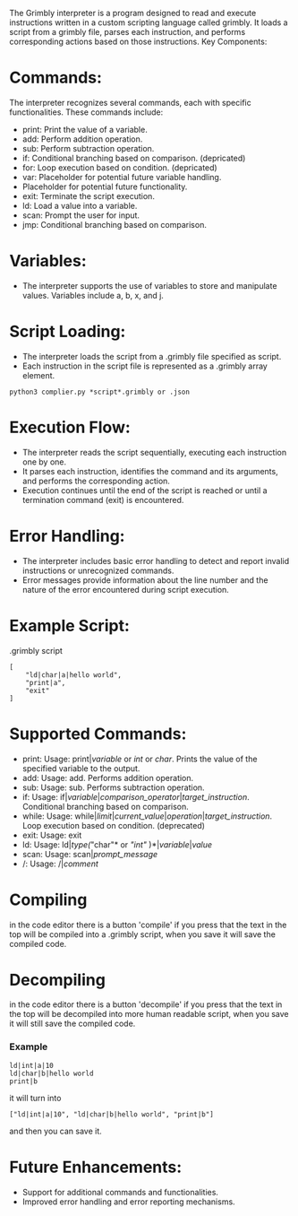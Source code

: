 


The Grimbly interpreter is a program designed to read and execute instructions written in a custom scripting language called grimbly. It loads a script from a grimbly file, parses each instruction, and performs corresponding actions based on those instructions.
Key Components:

# Commands: 
The interpreter recognizes several commands, each with specific functionalities. These commands include:
* print: Print the value of a variable.
* add: Perform addition operation.
* sub: Perform subtraction operation.
* if: Conditional branching based on comparison. (depricated)
* for: Loop execution based on condition. (depricated)
* var: Placeholder for potential future variable handling.
* Placeholder for potential future functionality.
* exit: Terminate the script execution.
* ld: Load a value into a variable.
* scan: Prompt the user for input.
* jmp: Conditional branching based on comparison.

# Variables: 
*   The interpreter supports the use of variables to store and manipulate values. Variables include a, b, x, and j.

# Script Loading:

*    The interpreter loads the script from a .grimbly file specified as script.
*    Each instruction in the script file is represented as a .grimbly array element.


     
    python3 complier.py *script*.grimbly or .json
    
# Execution Flow:

*   The interpreter reads the script sequentially, executing each instruction one by one.
*  It parses each instruction, identifies the command and its arguments, and performs the corresponding action.
* Execution continues until the end of the script is reached or until a termination command (exit) is encountered.

# Error Handling:

*    The interpreter includes basic error handling to detect and report invalid instructions or unrecognized commands.
*    Error messages provide information about the line number and the nature of the error encountered during script execution.

# Example Script:
.grimbly script

    [
        "ld|char|a|hello world",
        "print|a",
        "exit"
    ]

# Supported Commands:

*    print: Usage: print|*variable* or *int* or *char*. Prints the value of the specified variable to the output.
*    add: Usage: add. Performs addition operation.
*    sub: Usage: sub. Performs subtraction operation.
*    if: Usage: if|*variable*|*comparison_operator*|*target_instruction*. Conditional branching based on comparison.
*    while: Usage: while|*limit*|*current_value*|*operation*|*target_instruction*. Loop execution based on condition. (deprecated)
*    exit: Usage: exit
*    ld: Usage: ld|*type(*"char"* or *"int"* )*|*variable*|*value*
*    scan: Usage: scan|*prompt_message*
*    /: Usage: /|*comment*  
# Compiling
in the code editor there is a button 'compile' if you press that the text in the top will be compiled into a .grimbly script, when you save it will save the compiled code. 
# Decompiling
in the code editor there is a button 'decompile' if you press that the text in the top will be decompiled into more human readable script, when you save it will still save the compiled code. 

### Example
```
ld|int|a|10
ld|char|b|hello world
print|b
```
it will turn into
```
["ld|int|a|10", "ld|char|b|hello world", "print|b"]
```
and then you can save it.
# Future Enhancements:

*   Support for additional commands and functionalities.
*   Improved error handling and error reporting mechanisms.

